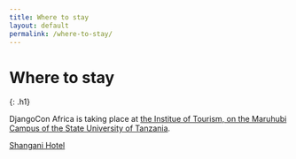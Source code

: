 ```yaml
---
title: Where to stay
layout: default
permalink: /where-to-stay/
---
```


# Where to stay
{: .h1}

DjangoCon Africa is taking place at [the Institue of Tourism, on the Maruhubi Campus of the State University of Tanzania](https://goo.gl/maps/a1855ajndWzEWavP9).


[Shangani Hotel](https://www.shanganihotelznz.com)
